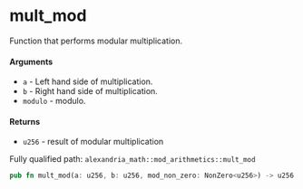 # mult_mod

Function that performs modular multiplication.

#### Arguments

- `a` - Left hand side of multiplication.
- `b` - Right hand side of multiplication.
- `modulo` - modulo.

#### Returns

- `u256` - result of modular multiplication

Fully qualified path: `alexandria_math::mod_arithmetics::mult_mod`

```rust
pub fn mult_mod(a: u256, b: u256, mod_non_zero: NonZero<u256>) -> u256
```
